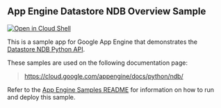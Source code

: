 ## App Engine Datastore NDB Overview Sample

[![Open in Cloud Shell][shell_img]][shell_link]

[shell_img]: http://gstatic.com/cloudssh/images/open-btn.png
[shell_link]: https://console.cloud.google.com/cloudshell/open?git_repo=https://github.com/GoogleCloudPlatform/python-docs-samples&page=editor&open_in_editor=appengine/standard/ndb/overview/README.md

This is a sample app for Google App Engine that demonstrates the [Datastore NDB Python API](https://cloud.google.com/appengine/docs/python/ndb/).

<!-- auto-doc-link -->
These samples are used on the following documentation page:

> https://cloud.google.com/appengine/docs/python/ndb/

<!-- end-auto-doc-link -->

Refer to the [App Engine Samples README](../../README.md) for information on how to run and deploy this sample.
